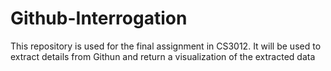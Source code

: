 # Github-Interrogation
This repository is used for the final assignment in CS3012. It will be used to extract details from Githun and return a visualization of the extracted data
